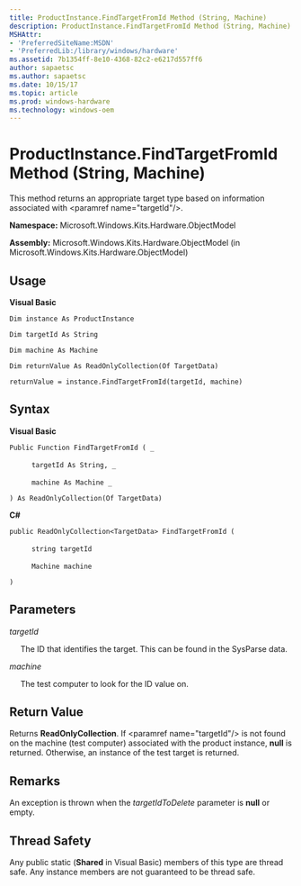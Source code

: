 ```yaml
---
title: ProductInstance.FindTargetFromId Method (String, Machine)
description: ProductInstance.FindTargetFromId Method (String, Machine)
MSHAttr:
- 'PreferredSiteName:MSDN'
- 'PreferredLib:/library/windows/hardware'
ms.assetid: 7b1354ff-8e10-4368-82c2-e6217d557ff6
author: sapaetsc
ms.author: sapaetsc
ms.date: 10/15/17
ms.topic: article
ms.prod: windows-hardware
ms.technology: windows-oem
---
```


# ProductInstance.FindTargetFromId Method (String, Machine)


This method returns an appropriate target type based on information associated with &lt;paramref name="targetId"/&gt;.

**Namespace:** Microsoft.Windows.Kits.Hardware.ObjectModel

**Assembly:** Microsoft.Windows.Kits.Hardware.ObjectModel (in Microsoft.Windows.Kits.Hardware.ObjectModel)

## <span id="Usage"></span><span id="usage"></span><span id="USAGE"></span>Usage


**Visual Basic**

`Dim instance As ProductInstance`

`Dim targetId As String`

`Dim machine As Machine`

`Dim returnValue As ReadOnlyCollection(Of TargetData)`

`returnValue = instance.FindTargetFromId(targetId, machine)`

## <span id="Syntax"></span><span id="syntax"></span><span id="SYNTAX"></span>Syntax


**Visual Basic**

`Public Function FindTargetFromId ( _`

          `targetId As String, _`

          `machine As Machine _`

`) As ReadOnlyCollection(Of TargetData)`

**C#**

`public ReadOnlyCollection<TargetData> FindTargetFromId (`

          `string targetId`

          `Machine machine`

`)`

## <span id="Parameters"></span><span id="parameters"></span><span id="PARAMETERS"></span>Parameters


*targetId*

     The ID that identifies the target. This can be found in the SysParse data.

*machine*

     The test computer to look for the ID value on.

## <span id="Return_Value"></span><span id="return_value"></span><span id="RETURN_VALUE"></span>Return Value


Returns **ReadOnlyCollection**. If &lt;paramref name="targetId"/&gt; is not found on the machine (test computer) associated with the product instance, **null** is returned. Otherwise, an instance of the test target is returned.

## <span id="Remarks"></span><span id="remarks"></span><span id="REMARKS"></span>Remarks


An exception is thrown when the *targetIdToDelete* parameter is **null** or empty.

## <span id="Thread_Safety"></span><span id="thread_safety"></span><span id="THREAD_SAFETY"></span>Thread Safety


Any public static (**Shared** in Visual Basic) members of this type are thread safe. Any instance members are not guaranteed to be thread safe.

 

 






